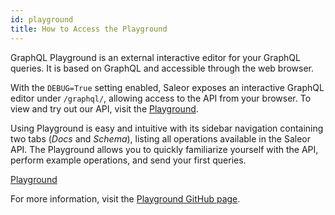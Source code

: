 ```yaml
---
id: playground
title: How to Access the Playground
---
```


GraphQL Playground is an external interactive editor for your GraphQL queries. It is based on GraphQL and accessible through the web browser. 

With the `DEBUG=True` setting enabled, Saleor exposes an interactive GraphQL editor under `/graphql/`, allowing access to the API from your browser. To view and try out our API, visit the [Playground](https://pwa.demo.saleor.rocks/graphql/).

Using Playground is easy and intuitive with its sidebar navigation containing two tabs (_Docs_ and _Schema_), listing all operations available in the Saleor API. The Playground allows you to quickly familiarize yourself with the API, perform example operations, and send your first queries.

[Playground](/assets/api/1.PNG)


For more information, visit the [Playground GitHub page](https://github.com/prisma/graphql-playground).
